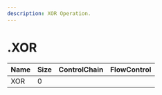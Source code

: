 ```yaml
---
description: XOR Operation.
---
```


# .XOR

| Name | Size | ControlChain | FlowControl |
| :--- | :--- | :--- | :--- |
| XOR | 0 |  |  |

